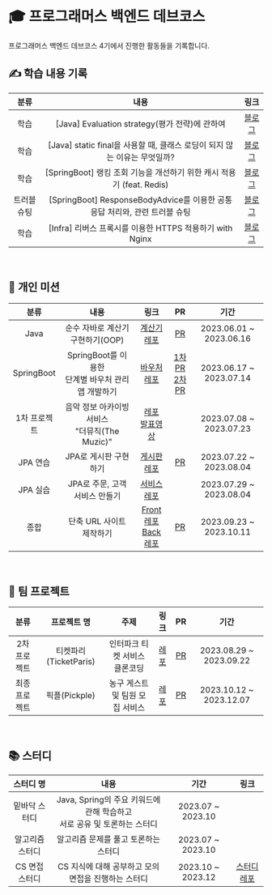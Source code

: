 # 🎓 프로그래머스 백엔드 데브코스
프로그래머스 백엔드 데브코스 4기에서 진행한 활동들을 기록합니다.

## ✍️ 학습 내용 기록
| 분류 | 내용 | 링크 |
| :-----: | :---------------------------------------: | :----: |
| 학습 | [Java] Evaluation strategy(평가 전략)에 관하여 | [블로그](https://velog.io/@kylekim2123/Java%EC%9D%98-Evaluation-strategy%ED%8F%89%EA%B0%80-%EC%A0%84%EB%9E%B5%EC%97%90-%EA%B4%80%ED%95%98%EC%97%AC) |
| 학습 | [Java] static final을 사용할 때, 클래스 로딩이 되지 않는 이유는 무엇일까? | [블로그](https://velog.io/@kylekim2123/static-final%EC%9D%84-%EC%82%AC%EC%9A%A9%ED%95%A0-%EB%95%8C-%ED%81%B4%EB%9E%98%EC%8A%A4-%EB%A1%9C%EB%94%A9%EC%9D%B4-%EB%90%98%EC%A7%80-%EC%95%8A%EB%8A%94-%EC%9D%B4%EC%9C%A0%EB%8A%94-%EB%AC%B4%EC%97%87%EC%9D%BC%EA%B9%8C) |
| 학습 | [SpringBoot] 랭킹 조회 기능을 개선하기 위한 캐시 적용기 (feat. Redis) | [블로그](https://velog.io/@kylekim2123/%EB%9E%AD%ED%82%B9-%EC%A1%B0%ED%9A%8C-%EA%B8%B0%EB%8A%A5%EC%9D%84-%EA%B0%9C%EC%84%A0%ED%95%98%EA%B8%B0-%EC%9C%84%ED%95%9C-%EC%BA%90%EC%8B%9C-%EC%A0%81%EC%9A%A9%EA%B8%B0-feat.-Redis) |
| 트러블 슈팅 | [SpringBoot] ResponseBodyAdvice를 이용한 공통 응답 처리와, 관련 트러블 슈팅 | [블로그](https://velog.io/@kylekim2123/SpringBoot-ResponseBodyAdvice%EB%A5%BC-%EC%9D%B4%EC%9A%A9%ED%95%9C-%EA%B3%B5%ED%86%B5-%EC%9D%91%EB%8B%B5-%EC%B2%98%EB%A6%AC%EC%99%80-%EA%B4%80%EB%A0%A8-%ED%8A%B8%EB%9F%AC%EB%B8%94-%EC%8A%88%ED%8C%85) |
| 학습 | [Infra] 리버스 프록시를 이용한 HTTPS 적용하기 with Nginx | [블로그](https://velog.io/@kylekim2123/Infra-%EB%A6%AC%EB%B2%84%EC%8A%A4-%ED%94%84%EB%A1%9D%EC%8B%9C%EB%A5%BC-%EC%9D%B4%EC%9A%A9%ED%95%9C-HTTPS-%EC%A0%81%EC%9A%A9%ED%95%98%EA%B8%B0-with-Nginx) |

<br>

## 🎫 개인 미션

| 분류 | 내용 | 링크 | PR | 기간 |
| :--------------------: | :----------------------------------------: | :---: | :---: | :---:|
| Java | 순수 자바로 계산기 구현하기(OOP) | [계산기 레포](https://github.com/prgrms-be-devcourse/java-calculator/tree/kylekim2123) | [PR](https://github.com/prgrms-be-devcourse/java-calculator/pull/134) | 2023.06.01 ~ 2023.06.16 |
| SpringBoot | SpringBoot를 이용한 <br> 단계별 바우처 관리 앱 개발하기 | [바우처 레포](https://github.com/prgrms-be-devcourse/springboot-basic/tree/kylekim2123) | [1차 PR](https://github.com/prgrms-be-devcourse/springboot-basic/pull/692) <br> [2차 PR](https://github.com/prgrms-be-devcourse/springboot-basic/pull/832) | 2023.06.17 ~ 2023.07.14 |
| 1차 프로젝트 | 음악 정보 아카이빙 서비스 <br> "더뮤직(The Muzic)" | [레포](https://github.com/kylekim2123/music-archive) <br> [발표영상](https://www.youtube.com/watch?v=VD17QYYqGtY) | | 2023.07.08 ~ 2023.07.23 |
| JPA 연습 | JPA로 게시판 구현하기 | [게시판 레포](https://github.com/prgrms-be-devcourse/springboot-board-jpa/tree/kylekim2123-feature) | [PR](https://github.com/prgrms-be-devcourse/springboot-board-jpa/pull/235) | 2023.07.22 ~ 2023.08.04 |
| JPA 실습 | JPA로 주문, 고객 서비스 만들기 | [서비스 레포](https://github.com/kylekim2123/react-springboot-rest-api) | | 2023.07.29 ~ 2023.08.04|
| 종합 | 단축 URL 사이트 제작하기 | [Front 레포](https://github.com/kylekim2123/url-shortener-front) <br> [Back 레포](https://github.com/kylekim2123/url-shortener-back) | [PR](https://github.com/kylekim2123/url-shortener-back/pull/13) | 2023.09.23 ~ 2023.10.11 |

<br>

## 💾 팀 프로젝트

| 분류 | 프로젝트 명 | 주제 | 링크 | PR | 기간 |
| :-----: | :-------------:| :-----------------------------: | :----------: | :---: | :---: |
| 2차 프로젝트 | 티켓파리(TicketParis) | 인터파크 티켓 서비스 클론코딩 | [레포](https://github.com/prgrms-be-devcourse/BE-04-TICKETPARIS) | [PR](https://github.com/prgrms-be-devcourse/BE-04-TICKETPARIS/pulls?q=is%3Apr+is%3Aclosed+assignee%3Akylekim2123) | 2023.08.29 ~ 2023.09.22 |
| 최종 프로젝트 | 픽플(Pickple) | 농구 게스트 및 팀원 모집 서비스 | [레포](https://github.com/Java-and-Script/pickple-back) | [PR](https://github.com/Java-and-Script/pickple-back/pulls?q=is%3Apr+is%3Aclosed+assignee%3Akylekim2123) | 2023.10.12 ~ 2023.12.07 |

<br>

## 📚 스터디
| 스터디 명 | 내용 | 기간 | 링크 |
| :------: | :-------------------------------------: | :-------: | :-------:|
| 밑바닥 스터디 | Java, Spring의 주요 키워드에 관해 학습하고 <br> 서로 공유 및 토론하는 스터디| 2023.07 ~ 2023.10 | |
| 알고리즘 스터디 | 알고리즘 문제를 풀고 토론하는 스터디 | 2023.07 ~ 2023.10 | |
| CS 면접 스터디 | CS 지식에 대해 공부하고 모의 면접을 진행하는 스터디| 2023.10 ~ 2023.12 | [스터디 레포](https://github.com/backend-team-study/cs-study) |
